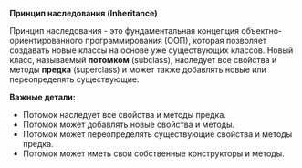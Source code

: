 **Принцип наследования (Inheritance)**

Принцип наследования - это фундаментальная концепция объектно-ориентированного программирования (ООП), которая позволяет создавать новые классы на основе уже существующих классов. Новый класс, называемый **потомком** (subclass), наследует все свойства и методы **предка** (superclass) и может также добавлять новые или переопределять существующие.


**Важные детали:**

*   Потомок наследует все свойства и методы предка.
*   Потомок может добавлять новые свойства и методы.
*   Потомок может переопределять существующие свойства и методы предка.
*   Потомок может иметь свои собственные конструкторы и методы.
